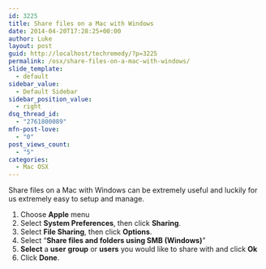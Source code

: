 ```yaml
---
id: 3225
title: Share files on a Mac with Windows
date: 2014-04-20T17:28:25+00:00
author: Luke
layout: post
guid: http://localhost/techremedy/?p=3225
permalink: /osx/share-files-on-a-mac-with-windows/
slide_template:
  - default
sidebar_value:
  - Default Sidebar
sidebar_position_value:
  - right
dsq_thread_id:
  - "2761800089"
mfn-post-love:
  - "0"
post_views_count:
  - "5"
categories:
  - Mac OSX
---
```

Share files on a Mac with Windows can be extremely useful and luckily for us extremely easy to setup and manage.

  1. Choose **Apple** menu
  2. Select **System Preferences**, then click **Sharing**.
  3. Select **File Sharing**, then click **Options**.
  4. Select “**Share files and folders using SMB (Windows)**”
  5. **Select** a **user** **group** or **users** you would like to share with and click **Ok**
  6. Click **Done**.